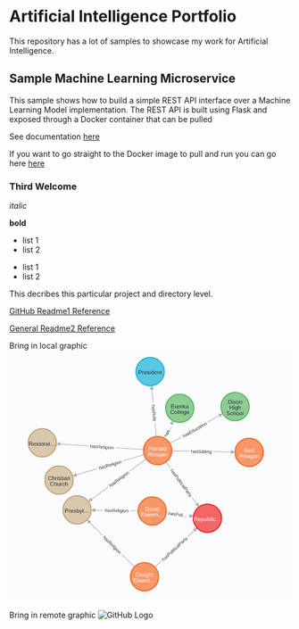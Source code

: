 # Artificial Intelligence Portfolio

This repository has a lot of samples to showcase my work for Artificial Intelligence. 

## Sample Machine Learning Microservice

This sample shows how to build a simple REST API interface over a Machine Learning Model implementation. The REST API is built using Flask and exposed through a Docker container that can be pulled 

See documentation [here](ML_Microservice_Example-master/README.md)

If you want to go straight to the Docker image to pull and run you can go here [here](https://hub.docker.com/r/tomsriddle/ml-microservice)

### Third Welcome

*italic*

**bold**

* list 1
* list 2

- list 1
- list 2

This decribes this particular project and directory level.


[GitHub Readme1 Reference](https://github.com/tchapi/markdown-cheatsheet/blob/master/README.md)

[General Readme2 Reference](https://www.mygreatlearning.com/blog/readme-file/#:~:text=When%20you%20create%20a%20repository,be%20easily%20converted%20to%20text)

Bring in local graphic
![GitHub Logo](./regan.png) 

Bring in remote graphic
![GitHub Logo](https://upload.wikimedia.org/wikipedia/commons/d/de/Amazon_icon.png) 